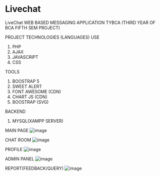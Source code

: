 # Livechat
LiveChat WEB BASED MESSAGING APPLICATION TYBCA (THIRD YEAR OF BCA FIFTH SEM PROJECT)

PROJECT TECHNOLOGIES (LANGUAGES) USE
1. PHP
2. AJAX
3. JAVASCRIPT
4. CSS

TOOLS
1. BOOSTRAP 5
2. SWEET ALERT 
3. FONT AWESOME (CDN)
4. CHART JS (CDN)
5. BOOSTRAP (SVG)

BACKEND
1. MYSQL(XAMPP SERVER)

MAIN PAGE
![image](https://user-images.githubusercontent.com/111139558/184532334-9cfecb34-5027-4ae5-bcb5-05c9a9d18fcb.png)

CHAT ROOM
![image](https://user-images.githubusercontent.com/111139558/184532377-dc8a9fab-2121-4648-ad1c-df6461d8e5a1.png)

PROFILE
![image](https://user-images.githubusercontent.com/111139558/184532411-aec8ef1b-5050-4d97-865c-d75a50b58add.png)

ADMIN PANEL
![image](https://user-images.githubusercontent.com/111139558/184532442-871b675d-e29a-4792-b777-4a2678c0b043.png)

REPORT(FEEDBACK/QUERY)
![image](https://user-images.githubusercontent.com/111139558/184532482-b83cef93-2e4d-4ac4-bebe-3a3c93c63264.png)
